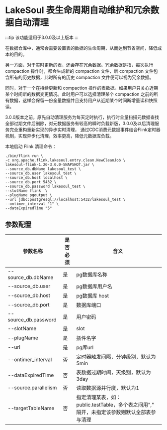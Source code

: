 # LakeSoul 表生命周期自动维护和冗余数据自动清理

:::tip
该功能适用于3.0.0及以上版本
:::

在数据仓库中，通常会需要设置表的数据的生命周期，从而达到节省空间，降低成本的目的。

另一方面，对于实时更新的表，还会存在冗余数据。冗余数据是指，每次执行 compaction 操作时，都会生成新的 compaction 文件，新 compaction 文件包含所有的历史数据，此时所有的历史 compaction 文件便可以视为冗余数据。

同时，对于一个在持续更新和 compaction 操作的表数据。如果用户只关心近期某个时间断的数据变更情况。此时用户可以选择清理某个 compaction 之前的所有数据，这样会保留一份全量数据并且支持用户从近期某个时间断增量读和快照读。

3.0.0版本之前，原先自动清理服务为每天定时执行，执行时全量扫描元数据查找全部过期文件后删除，对元数据服务有较高的瞬时负载新版，3.0.0及以后清理服务完全重构重新实现的异步实时清理，
通过CDC消费元数据事件结合Flink定时器机制，实现异步化清理，效率更高，降低元数据库负载。

本地启动 Flink 清理命令：
```shell
./bin/flink run \
-c org.apache.flink.lakesoul.entry.clean.NewCleanJob \
lakesoul-flink-1.20-3.0.0-SNAPSHOT.jar \
--source_db.dbName lakesoul_test \
--source_db.user lakesoul_test \
--source_db.host localhost \
--source_db.port 5432 \
--source_db.password lakesoul_test \
--slotName flink  \
--plugName pgoutput \
--url jdbc:postgresql://localhost:5432/lakesoul_test \
--ontimer_interval "1" \
--dataExpiredTime "5"

```


## 参数配置

| 参数名称                | 是否必须 | 含义                                                      |
|---------------------|------|---------------------------------------------------------|
| --source_db.dbName  | 是    | pg数据库名称                                                 |
| --source_db.user    | 是    | pg数据库用户名                                                |
| --source_db.host    | 是    | pg数据库 host                                              |
| --source_db.port    | 是    | 数据库端口                                                   |
| --source_db.password | 是    | 用户密码                                                    |
| --slotName          | 是    | slot                                                    |
| --plugName          | 是    | 插件名字                                                    |
| --url               | 是    | pg库url                                                  |
| --ontimer_interval  | 否    | 定时器触发间隔，分钟级别，默认为5min                                    |
| --dataExpiredTime   | 否    | 表数据过期时间，天级别，默认为3day                                     |
| --source.parallelism | 否    | 读取数据源并行度，默认为1                                           |
| --targetTableName   | 否    | 指定清理某表，如：public.testTable，多个表之间用"," 隔开，未指定该参数则默认全部表参与清理 |

